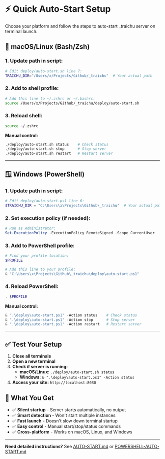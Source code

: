 # ⚡ Quick Auto-Start Setup

Choose your platform and follow the steps to auto-start _traichu server on terminal launch.

## 🍎 macOS/Linux (Bash/Zsh)

### 1. Update path in script:
```bash
# Edit deploy/auto-start.sh line 7:
TRAICHU_DIR="/Users/x/Projects/Github/_traichu"  # Your actual path
```

### 2. Add to shell profile:
```bash
# Add this line to ~/.zshrc or ~/.bashrc:
source /Users/x/Projects/Github/_traichu/deploy/auto-start.sh
```

### 3. Reload shell:
```bash
source ~/.zshrc
```

**Manual control:**
```bash
./deploy/auto-start.sh status    # Check status
./deploy/auto-start.sh stop      # Stop server
./deploy/auto-start.sh restart   # Restart server
```

---

## 🪟 Windows (PowerShell)

### 1. Update path in script:
```powershell
# Edit deploy/auto-start.ps1 line 6:
$TRAICHU_DIR = "C:\Users\x\Projects\Github\_traichu"  # Your actual path
```

### 2. Set execution policy (if needed):
```powershell
# Run as Administrator:
Set-ExecutionPolicy -ExecutionPolicy RemoteSigned -Scope CurrentUser
```

### 3. Add to PowerShell profile:
```powershell
# Find your profile location:
$PROFILE

# Add this line to your profile:
& "C:\Users\x\Projects\Github\_traichu\deploy\auto-start.ps1"
```

### 4. Reload PowerShell:
```powershell
. $PROFILE
```

**Manual control:**
```powershell
& ".\deploy\auto-start.ps1" -Action status    # Check status
& ".\deploy\auto-start.ps1" -Action stop      # Stop server
& ".\deploy\auto-start.ps1" -Action restart   # Restart server
```

---

## ✅ Test Your Setup

1. **Close all terminals**
2. **Open a new terminal**
3. **Check if server is running:**
   - **macOS/Linux:** `./deploy/auto-start.sh status`
   - **Windows:** `& ".\deploy\auto-start.ps1" -Action status`
4. **Access your site:** `http://localhost:8080`

## 🎯 What You Get

- ✅ **Silent startup** - Server starts automatically, no output
- ✅ **Smart detection** - Won't start multiple instances
- ✅ **Fast launch** - Doesn't slow down terminal startup
- ✅ **Easy control** - Manual start/stop/status commands
- ✅ **Cross-platform** - Works on macOS, Linux, and Windows

---

**Need detailed instructions?** See [AUTO-START.md](AUTO-START.md) or [POWERSHELL-AUTO-START.md](POWERSHELL-AUTO-START.md) 